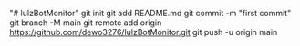 "# lulzBotMonitor"  git init git add README.md git commit -m "first commit" git branch -M main git remote add origin https://github.com/dewo3276/lulzBotMonitor.git git push -u origin main
